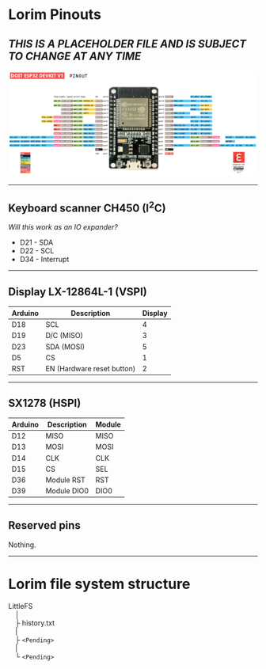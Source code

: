# Lorim Pinouts

## *THIS IS A PLACEHOLDER FILE AND IS SUBJECT TO CHANGE AT ANY TIME*

![DOIT ESP32 DevKit V1 Pinout](./devLayout.png "DOIT ESP32 DevKit V1 Pinout")

-----

## Keyboard scanner CH450 (I<sup>2</sup>C)
*Will this work as an IO expander?*<br>
- D21 - SDA
- D22 - SCL
- D34 - Interrupt

-----

## Display LX-12864L-1 (VSPI)
| Arduino | Description                 | Display |
|---------|-----------------------------|---------|
| D18     | SCL                         | 4       |
| D19     | D/C (MISO)                  | 3       |
| D23     | SDA (MOSI)                  | 5       |
| D5      | CS                          | 1       |
| RST     | EN (Hardware reset button)  | 2       |

-----

## SX1278 (HSPI)
| Arduino | Description  | Module |
|---------|--------------|--------|
| D12     | MISO         | MISO   |
| D13     | MOSI         | MOSI   |
| D14     | CLK          | CLK    |
| D15     | CS           | SEL    |
| D36     | Module RST   | RST    |
| D39     | Module DIO0  | DIO0   |

-----

##  Reserved pins
Nothing.

-----

# Lorim file system structure
LittleFS<br>
&emsp;│<br>
&emsp;├ history.txt<br>
&emsp;|<br>
&emsp;├ `<Pending>`<br>
&emsp;|<br>
&emsp;└ `<Pending>`
